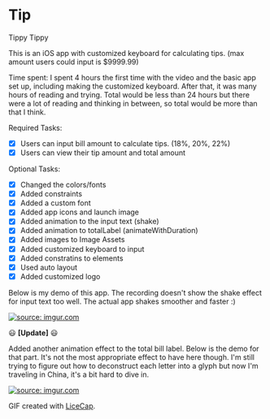 # Tip
Tippy Tippy

This is an iOS app with customized keyboard for calculating tips. (max amount users could input is $9999.99)

Time spent: I spent 4 hours the first time with the video and the basic app set up, 
including making the customized keyboard. After that, it was many hours of reading and trying. 
Total would be less than 24 hours but there were a lot of reading and thinking in between,
so total would be more than that I think.

Required Tasks:
* [x] Users can input bill amount to calculate tips. (18%, 20%, 22%)
* [x] Users can view their tip amount and total amount

Optional Tasks:
* [x] Changed the colors/fonts
* [x] Added constraints
* [x] Added a custom font
* [x] Added app icons and launch image
* [x] Added animation to the input text (shake)
* [x] Added animation to totalLabel (animateWithDuration)
* [x] Added images to Image Assets
* [x] Added customized keyboard to input
* [x] Added constratins to elements
* [x] Used auto layout
* [x] Added customized logo

Below is my demo of this app. The recording doesn't show the shake effect for input text too well. The actual app shakes smoother and faster :) 

<a href="http://imgur.com/92oYQjF"><img src="http://i.imgur.com/92oYQjF.gif" title="source: imgur.com" /></a>

:smiley: <b>[Update]</b> :smiley:

Added another animation effect to the total bill label. Below is the demo for that part. It's not the most appropriate effect to have here though. I'm still trying to figure out how to deconstruct each letter into a glyph but now I'm traveling in China, it's a bit hard to dive in.

<a href="http://imgur.com/M0mnXoP"><img src="http://i.imgur.com/M0mnXoP.gif" title="source: imgur.com" /></a>

GIF created with [LiceCap](http://www.cockos.com/licecap/).
